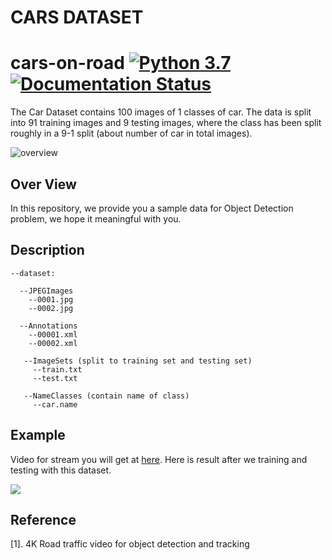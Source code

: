 ﻿# CARS DATASET


# cars-on-road [![Python 3.7](https://img.shields.io/badge/python-3.7-blue.svg)](https://www.python.org/downloads/release/python-370/) [![Documentation Status](https://readthedocs.org/projects/keras-ocr/badge/?version=latest)](https://github.com/nguyentruonglau)

 The Car Dataset contains 100 images of 1 classes of car. The data is split into 91 training images and 9 testing images, where the class has been split roughly in a 9-1 split (about number of car in total images).

![overview](https://github.com/nguyentruonglau/Famous-Voice/blob/main/image/data.png  "STANFORD CARS DATASET")

## Over View

In this repository, we provide you a sample data for Object Detection problem, we hope it meaningful with you.

## Description

``` 
--dataset:

  --JPEGImages
    --0001.jpg
    --0002.jpg
  
  --Annotations
    --00001.xml
    --00002.xml
   
   --ImageSets (split to training set and testing set)
     --train.txt
     --test.txt
     
   --NameClasses (contain name of class)
     --car.name
```

## Example

Video for stream you will get at [here](https://www.youtube.com/watch?v=MNn9qKG2UFI). Here is result after we training and testing with this dataset.

![](https://github.com/nguyentruonglau/cars-on-road/blob/main/images/result.jpg)

## Reference
[1]. 4K Road traffic video for object detection and tracking
